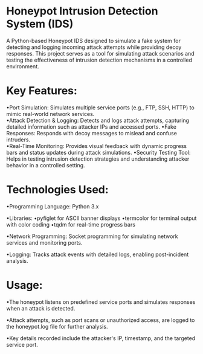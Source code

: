 # Honeypot Intrusion Detection System (IDS)

A Python-based Honeypot IDS designed to simulate a fake system for detecting and logging incoming attack attempts while providing decoy responses. This project serves as a tool for simulating attack scenarios and testing the effectiveness of intrusion detection mechanisms in a controlled environment.

# Key Features:

•Port Simulation: Simulates multiple service ports (e.g., FTP, SSH, HTTP) to mimic real-world network services.        
•Attack Detection & Logging: Detects and logs attack attempts, capturing detailed information such as attacker IPs and accessed ports.
•Fake Responses: Responds with decoy messages to mislead and confuse intruders.                                       
•Real-Time Monitoring: Provides visual feedback with dynamic progress bars and status updates during attack simulations.
•Security Testing Tool: Helps in testing intrusion detection strategies and understanding attacker behavior in a controlled setting.

# Technologies Used:

•Programming Language: Python 3.x

•Libraries:
   •pyfiglet for ASCII banner displays
   •termcolor for terminal output with color coding
   •tqdm for real-time progress bars

•Network Programming: Socket programming for simulating network services and monitoring ports.

•Logging: Tracks attack events with detailed logs, enabling post-incident analysis.

# Usage:

•The honeypot listens on predefined service ports and simulates responses when an attack is detected.

•Attack attempts, such as port scans or unauthorized access, are logged to the honeypot.log file for further analysis.

•Key details recorded include the attacker's IP, timestamp, and the targeted service port.